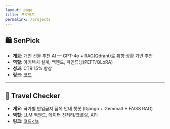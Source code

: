 ```yaml
---
layout: page
title: 프로젝트
permalink: /projects
---
```


## 🛍 SenPick
- **개요**: 개인 선물 추천 AI — GPT-4o + RAG(Qdrant)로 취향·상황 기반 추천
- **역할**: 아키텍처 설계, 백엔드, 파인튜닝(PEFT/QLoRA)
- **성과**: CTR 15% 향상
- **링크**: <a href="https://github.com/devunis/SenPick">코드</a>

---

## 🧳 Travel Checker
- **개요**: 국가별 반입금지 품목 안내 챗봇 (Django + Gemma3 + FAISS RAG)
- **역할**: LLM 백엔드, 데이터 전처리/크롤링, API
- **링크**: <a href="https://github.com/devunis/Travel-Checker">코드</a
